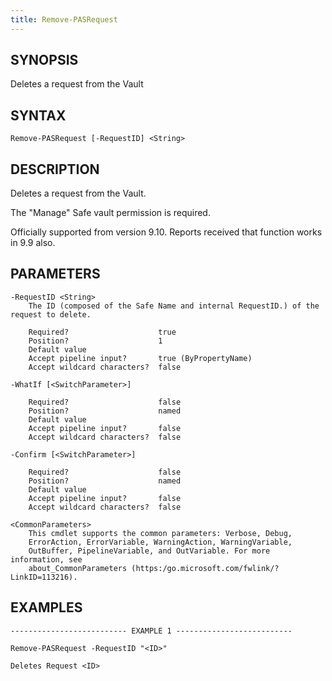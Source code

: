 ```yaml
---
title: Remove-PASRequest
---
```


## SYNOPSIS

Deletes a request from the Vault

## SYNTAX

    Remove-PASRequest [-RequestID] <String>

## DESCRIPTION

Deletes a request from the Vault.

The "Manage" Safe vault permission is required.

Officially supported from version 9.10. Reports received that function works in 9.9 also.

## PARAMETERS

    -RequestID <String>
        The ID (composed of the Safe Name and internal RequestID.) of the request to delete.

        Required?                    true
        Position?                    1
        Default value
        Accept pipeline input?       true (ByPropertyName)
        Accept wildcard characters?  false

    -WhatIf [<SwitchParameter>]

        Required?                    false
        Position?                    named
        Default value
        Accept pipeline input?       false
        Accept wildcard characters?  false

    -Confirm [<SwitchParameter>]

        Required?                    false
        Position?                    named
        Default value
        Accept pipeline input?       false
        Accept wildcard characters?  false

    <CommonParameters>
        This cmdlet supports the common parameters: Verbose, Debug,
        ErrorAction, ErrorVariable, WarningAction, WarningVariable,
        OutBuffer, PipelineVariable, and OutVariable. For more information, see
        about_CommonParameters (https:/go.microsoft.com/fwlink/?LinkID=113216).

## EXAMPLES

    -------------------------- EXAMPLE 1 --------------------------

    Remove-PASRequest -RequestID "<ID>"

    Deletes Request <ID>
